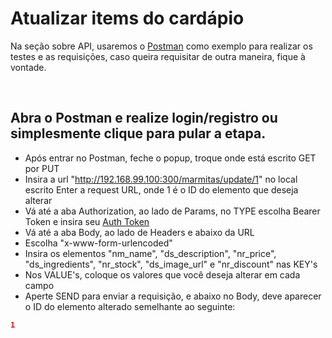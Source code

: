 # Atualizar items do cardápio
Na seção sobre API, usaremos o [Postman](https://www.getpostman.com/downloads/) como exemplo para realizar os testes e as requisições, caso queira requisitar de outra maneira, fique à vontade.

&nbsp;

## Abra o Postman e realize login/registro ou simplesmente clique para pular a etapa.
* Após entrar no Postman, feche o popup, troque onde está escrito GET por PUT
* Insira a url "http://192.168.99.100:300/marmitas/update/1" no local escrito Enter a request URL, onde 1 é o ID do elemento que deseja alterar
* Vá até a aba Authorization, ao lado de Params, no TYPE escolha Bearer Token e insira seu [Auth Token](/documentation/11-Gerando-Auth-token.md)
* Vá até a aba Body, ao lado de Headers e abaixo da URL
* Escolha "x-www-form-urlencoded"
* Insira os elementos "nm_name", "ds_description", "nr_price", "ds_ingredients", "nr_stock", "ds_image_url" e "nr_discount" nas KEY's
* Nos VALUE's, coloque os valores que você deseja alterar em cada campo
* Aperte SEND para enviar a requisição, e abaixo no Body, deve aparecer o ID do elemento alterado semelhante ao seguinte:
```json
1
```
